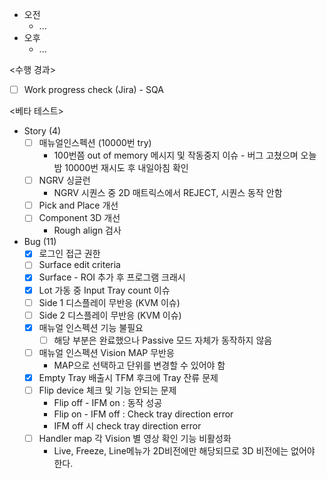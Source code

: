 - 오전
	- ...
- 오후
	- ...

<수행 경과>
- [ ] Work progress check (Jira) - SQA

<베타 테스트>
- Story (4)
	- [ ] 매뉴얼인스펙션 (10000번 try)
		- 100번쯤 out of memory 메시지 및 작동중지 이슈 - 버그 고쳤으며 오늘밤 10000번 재시도 후 내일아침 확인
	- [ ] NGRV 싱글런
		- NGRV 시퀀스 중 2D 매트릭스에서 REJECT, 시퀀스 동작 안함
	- [ ] Pick and Place 개선
	- [ ] Component 3D 개선
		- Rough align 검사
- Bug (11)
	- [x] 로그인 접근 권한
	- [ ] Surface edit criteria
	- [x] Surface - ROI 추가 후 프로그램 크래시
	- [x] Lot 가동 중 Input Tray count 이슈
	- [ ] Side 1 디스플레이 무반응 (KVM 이슈)
	- [ ] Side 2 디스플레이 무반응 (KVM 이슈)
	- [x] 매뉴얼 인스펙션 기능 불필요
		- [ ] 해당 부분은 완료했으나 Passive 모드 자체가 동작하지 않음
	- [ ] 매뉴얼 인스펙션 Vision MAP 무반응
		- MAP으로 선택하고 단위를 변경할 수 있어야 함
	- [x] Empty Tray 배출시 TFM 후크에 Tray 잔류 문제
	- [ ] Flip device 체크 및 기능 안되는 문제
		- Flip off - IFM on : 동작 성공
		- Flip on - IFM off : Check tray direction error
		- IFM off 시 check tray direction error
	- [ ] Handler map 각 Vision 별 영상 확인 기능 비활성화 
		- Live, Freeze, Line메뉴가 2D비전에만 해당되므로 3D 비전에는 없어야 한다.
